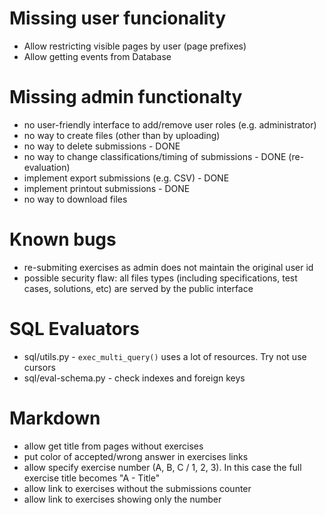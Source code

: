 

# Missing user funcionality

* Allow restricting visible pages by user (page prefixes)
* Allow getting events from Database

# Missing admin functionalty

* no user-friendly interface to add/remove user roles (e.g. administrator)
* no way to create files (other than by uploading)
* no way to delete submissions - DONE
* no way to change classifications/timing of submissions - DONE (re-evaluation)
* implement export submissions (e.g. CSV) - DONE
* implement printout submissions - DONE
* no way to download files

# Known bugs

* re-submiting exercises as admin does not maintain the original user id
* possible security flaw: all files types (including specifications, test cases,
  solutions, etc) are served by the public interface

# SQL Evaluators
* sql/utils.py - `exec_multi_query()` uses a lot of resources. Try not use
  cursors
* sql/eval-schema.py - check indexes and foreign keys

# Markdown
* allow get title from pages without exercises
* put color of accepted/wrong answer in exercises links
* allow specify exercise number (A, B, C / 1, 2, 3). In this case the full exercise title becomes "A - Title"
* allow link to exercises without the submissions counter
* allow link to exercises showing only the number
